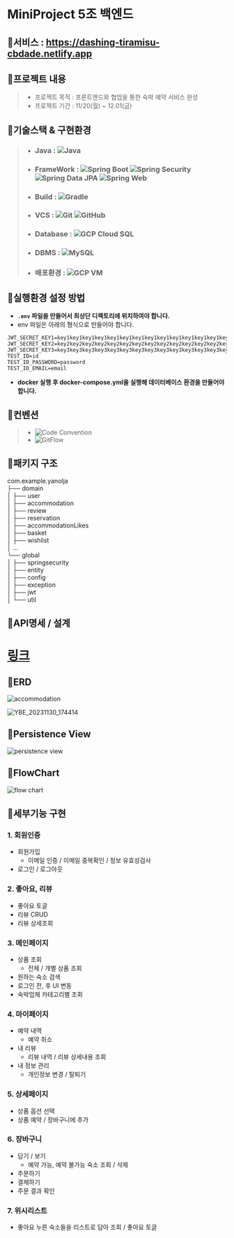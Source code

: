 # MiniProject 5조 백엔드  

## 📌서비스 : https://dashing-tiramisu-cbdade.netlify.app


## 📌프로젝트 내용
> - 프로젝트 목적 :  프론트엔드와 협업을 통한 숙박 예약 서비스 완성
> - 프로젝트 기간 : 11/20(월) ~ 12.01(금)

## 📌기술스택 & 구현환경
> - ### Java : ![Java](https://img.shields.io/badge/java-17-red.svg)
> - ### FrameWork : ![Spring Boot](https://img.shields.io/badge/springboot-3.1.5-brightgreen.svg)  ![Spring Security](https://img.shields.io/badge/springsecurity-brightgreen.svg) ![Spring Data JPA](https://img.shields.io/badge/spring%20data%20JPA-brightgreen.svg)  ![Spring Web](https://img.shields.io/badge/spring%20web-brightgreen.svg)
> - ### Build : ![Gradle](https://img.shields.io/badge/Build-Gradle-blue.svg)
> - ### VCS : ![Git](https://img.shields.io/badge/VCS-Git-orange.svg) ![GitHub](https://img.shields.io/badge/Github-black.svg)
> - ### Database : ![GCP Cloud SQL](https://img.shields.io/badge/Database-GCP%20Cloud%20SQL-yellow.svg)
> - ### DBMS : ![MySQL](https://img.shields.io/badge/DBMS-MySQL-blue.svg)
> - ### 배포환경 : ![GCP VM](https://img.shields.io/badge/배포%20환경-GCP%20VM%20ubuntu%2020-blue.svg)

## 📌실행환경 설정 방법
- **`.env` 파일을 만들어서 최상단 디렉토리에 위치하여야 합니다.**
- env 파일은 아래의 형식으로 만들어야 합니다.
```properties
JWT_SECRET_KEY1=key1key1key1key1key1key1key1key1key1key1key1key1key1key1key1key1key1key1
JWT_SECRET_KEY2=key2key2key2key2key2key2key2key2key2key2key2key2key2key2key2key2key2key2
JWT_SECRET_KEY3=key3key3key3key3key3key3key3key3key3key3key3key3key3key3key3key3key3key3
TEST_ID=id
TEST_ID_PASSWORD=password
TEST_ID_EMAIL=email
```

- **docker 실행 후 docker-compose.yml을 실행해 데이터베이스 환경을 만들어야 합니다.**


## 📌컨벤션
> - ![Code Convention](https://img.shields.io/badge/Code%20Convention-IntelliJ%20Java%20Google%20Style-brightgreen.svg)
> - ![GitFlow](https://img.shields.io/badge/GitFlow-Workflow-orange.svg)

## 📌패키지 구조
 com.example.yanolja  
 ├── domain  
 │   ├── user  
 │   ├── accommodation  
 │   ├── review  
 │   ├── reservation  
 │   ├── accommodationLikes  
 │   ├── basket  
 │   ├── wishlist  
 │   ...  
 └── global  
   │  ├── springsecurity  
   │  ├── entity  
   │  ├── config  
   │  ├── exception  
   │  ├── jwt  
   │  └── util  


## 📌API명세 / 설계  
# [링크](https://documenter.getpostman.com/view/14269013/2s9YeBfu36#f3b52c96-ce6c-42fb-b1e5-cc8c93017f97)  

## 📌ERD  
![accommodation](https://github.com/TeamOHJO/yanoljaProject-Backend/assets/65541248/16f75b06-04e1-4def-ad51-219ff9ac9f20)

![YBE_20231130_174414](https://github.com/TeamOHJO/yanoljaProject-Backend/assets/65541248/e64a81db-6bcf-4aac-92a3-d49fbd59d270)

## 📌Persistence View  
![persistence view](https://github.com/TeamOHJO/yanoljaProject-Backend/assets/65541248/20759a28-3aec-48cf-9c52-66e6cfffa346)

## 📌FlowChart  
![flow chart](https://github.com/TeamOHJO/yanoljaProject-Backend/assets/65541248/0903d4ea-37d1-4df7-ac62-7293a628ba39)


  
  

## 📌세부기능 구현

### 1. 회원인증
- 회원가입
    - 이메일 인증 / 이메일 중복확인 / 정보 유효성검사
- 로그인 / 로그아웃

### 2. 좋아요, 리뷰
- 좋아요 토글
- 리뷰 CRUD
- 리뷰 상세조회

### 3. 메인페이지
- 상품 조회
    - 전체 / 개별 상품 조회
- 원하는 숙소 검색
- 로그인 전, 후 UI 변동
- 숙박업체 카테고리별 조회

### 4. 마이페이지
- 예약 내역
    - 예약 취소
- 내 리뷰
    - 리뷰 내역 / 리뷰 상세내용 조회
- 내 정보 관리
    - 개인정보 변경 / 탈퇴기

### 5. 상세페이지
- 상품 옵션 선택
- 상품 예약 / 장바구니에 추가

### 6. 장바구니
- 담기 / 보기
    - 예약 가능, 예약 불가능 숙소 조회 / 삭제
- 주문하기
- 결제하기
- 주문 결과 확인

### 7. 위시리스트
- 좋아요 누른 숙소들을 리스트로 담아 조회 / 좋아요 토글
